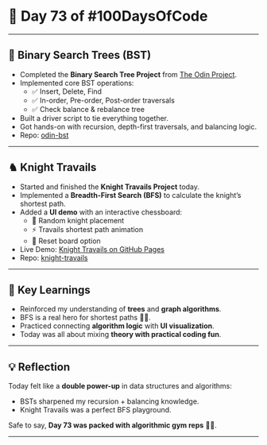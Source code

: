 # 🚀 Day 73 of #100DaysOfCode  

---

## 🌳 Binary Search Trees (BST)  
- Completed the **Binary Search Tree Project** from [The Odin Project](https://www.theodinproject.com/).  
- Implemented core BST operations:  
  - ✅ Insert, Delete, Find  
  - ✅ In-order, Pre-order, Post-order traversals  
  - ✅ Check balance & rebalance tree  
- Built a driver script to tie everything together.  
- Got hands-on with recursion, depth-first traversals, and balancing logic.  
- Repo: [odin-bst](https://github.com/devxsameer/odin-bst)  

---

## ♞ Knight Travails  
- Started and finished the **Knight Travails Project** today.  
- Implemented a **Breadth-First Search (BFS)** to calculate the knight’s shortest path.  
- Added a **UI demo** with an interactive chessboard:  
  - 🎲 Random knight placement  
  - ⚡ Travails shortest path animation  
  - 🧹 Reset board option  
- Live Demo: [Knight Travails on GitHub Pages](https://devxsameer.github.io/knight-travails/)  
- Repo: [knight-travails](https://github.com/devxsameer/knight-travails)  

---

## 🎯 Key Learnings  
- Reinforced my understanding of **trees** and **graph algorithms**.  
- BFS is a real hero for shortest paths 🦸‍♂️.  
- Practiced connecting **algorithm logic** with **UI visualization**.  
- Today was all about mixing **theory with practical coding fun**.  

---

## 💡 Reflection  
Today felt like a **double power-up** in data structures and algorithms:  
- BSTs sharpened my recursion + balancing knowledge.  
- Knight Travails was a perfect BFS playground.  

Safe to say, **Day 73 was packed with algorithmic gym reps** 🏋️‍♂️.  

---
